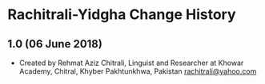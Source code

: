 Rachitrali-Yidgha Change History
=======================

1.0 (06 June 2018)
-----------------

* Created by Rehmat Aziz Chitrali, Linguist and Researcher at Khowar Academy, Chitral, Khyber Pakhtunkhwa, Pakistan rachitrali@yahoo.com 

